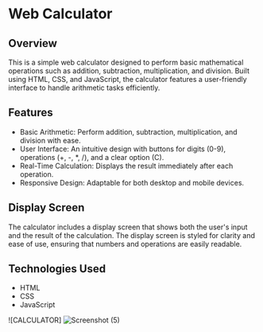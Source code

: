 # Web Calculator

## Overview

This is a simple web calculator designed to perform basic mathematical operations such as addition, subtraction, multiplication, and division. Built using HTML, CSS, and JavaScript, the calculator features a user-friendly interface to handle arithmetic tasks efficiently.

## Features

- Basic Arithmetic: Perform addition, subtraction, multiplication, and division with ease.
- User Interface: An intuitive design with buttons for digits (0-9), operations (+, -, *, /), and a clear option (C).
- Real-Time Calculation: Displays the result immediately after each operation.
- Responsive Design: Adaptable for both desktop and mobile devices.

## Display Screen

The calculator includes a display screen that shows both the user's input and the result of the calculation. The display screen is styled for clarity and ease of use, ensuring that numbers and operations are easily readable.

## Technologies Used

- HTML
- CSS
- JavaScript

![CALCULATOR]
![Screenshot (5)](https://github.com/user-attachments/assets/651aa3bc-7476-45d1-8cb5-6067da9e9c4f)


